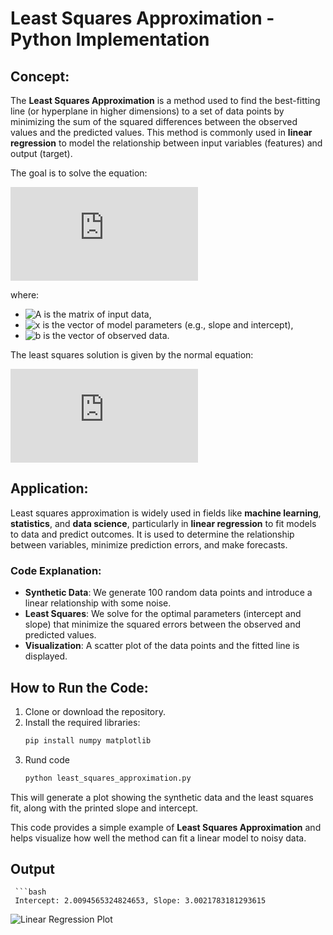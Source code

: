 # Least Squares Approximation - Python Implementation

## Concept:
The **Least Squares Approximation** is a method used to find the best-fitting line (or hyperplane in higher dimensions) to a set of data points by minimizing the sum of the squared differences between the observed values and the predicted values. This method is commonly used in **linear regression** to model the relationship between input variables (features) and output (target).

The goal is to solve the equation:

![Equation](https://latex.codecogs.com/png.latex?%5Cmathbf%7BAx%7D%20%3D%20%5Cmathbf%7Bb%7D)

where:
- ![A](https://latex.codecogs.com/png.latex?\mathbf{A}) is the matrix of input data,
- ![x](https://latex.codecogs.com/png.latex?\mathbf{x}) is the vector of model parameters (e.g., slope and intercept),
- ![b](https://latex.codecogs.com/png.latex?\mathbf{b}) is the vector of observed data.


The least squares solution is given by the normal equation:

![Normal Equation](https://latex.codecogs.com/png.latex?%5Cmathbf%7Bx%7D%20%3D%20%28%5Cmathbf%7BA%7D%5ET%20%5Cmathbf%7BA%7D%29%5E%7B-1%7D%20%5Cmathbf%7BA%7D%5ET%20%5Cmathbf%7Bb%7D)



## Application:
Least squares approximation is widely used in fields like **machine learning**, **statistics**, and **data science**, particularly in **linear regression** to fit models to data and predict outcomes. It is used to determine the relationship between variables, minimize prediction errors, and make forecasts.

### Code Explanation:
- **Synthetic Data**: We generate 100 random data points and introduce a linear relationship with some noise.
- **Least Squares**: We solve for the optimal parameters (intercept and slope) that minimize the squared errors between the observed and predicted values.
- **Visualization**: A scatter plot of the data points and the fitted line is displayed.

## How to Run the Code:

1. Clone or download the repository.
2. Install the required libraries:
   ```bash
   pip install numpy matplotlib
3. Rund code
    ```bash
    python least_squares_approximation.py

This will generate a plot showing the synthetic data and the least squares fit, along with the printed slope and intercept.

This code provides a simple example of **Least Squares Approximation** and helps visualize how well the method can fit a linear model to noisy data.

## Output
     ```bash
     Intercept: 2.0094565324824653, Slope: 3.0021783181293615

![Linear Regression Plot](figs/Figure_1.png)

